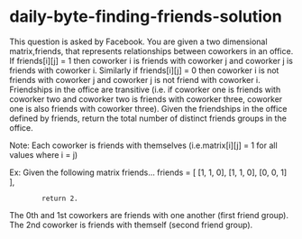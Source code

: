 # daily-byte-finding-friends-solution

This question is asked by Facebook. 
You are given a two dimensional matrix,friends, that represents relationships between coworkers in an office. 
If friends[i][j] = 1 then coworker i is friends with coworker j and coworker j is friends with coworker i. 
Similarly if friends[i][j] = 0 then coworker i is not friends with coworker j and coworker j is not friend with coworker i. 
Friendships in the office are transitive (i.e. if coworker one is friends with coworker two and coworker two is friends with coworker three, coworker one is also friends with coworker three). 
Given the friendships in the office defined by friends, return the total number of distinct friends groups in the office.

Note: Each coworker is friends with themselves (i.e.matrix[i][j] = 1 for all values where i = j)

Ex: Given the following matrix friends…
friends = [ [1, 1, 0], 
            [1, 1, 0], 
            [0, 0, 1] ], 
            
            return 2. 
    
The 0th and 1st coworkers are friends with one another (first friend group).
The 2nd coworker is friends with themself (second friend group).
